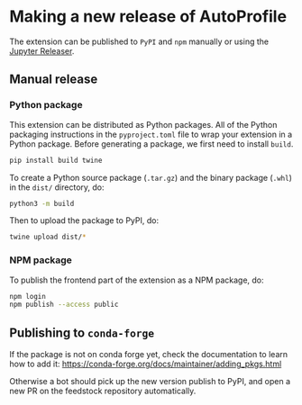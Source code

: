 # Making a new release of AutoProfile

The extension can be published to `PyPI` and `npm` manually or using the [Jupyter Releaser](https://github.com/jupyter-server/jupyter_releaser).

## Manual release

### Python package

This extension can be distributed as Python
packages. All of the Python
packaging instructions in the `pyproject.toml` file to wrap your extension in a
Python package. Before generating a package, we first need to install `build`.

```bash
pip install build twine
```

To create a Python source package (`.tar.gz`) and the binary package (`.whl`) in the `dist/` directory, do:

```bash
python3 -m build
```

<!-- > `python setup.py sdist bdist_wheel` is deprecated and will not work for this package. -->

Then to upload the package to PyPI, do:

```bash
twine upload dist/*
```

### NPM package

To publish the frontend part of the extension as a NPM package, do:

```bash
npm login
npm publish --access public
```

<!-- ## Automated releases with the Jupyter Releaser

The extension repository should already be compatible with the Jupyter Releaser.

Check out the [workflow documentation](https://github.com/jupyter-server/jupyter_releaser#typical-workflow) for more information.

Here is a summary of the steps to cut a new release:

-   Fork the [`jupyter-releaser` repo](https://github.com/jupyter-server/jupyter_releaser)
-   Add `ADMIN_GITHUB_TOKEN`, `PYPI_TOKEN` and `NPM_TOKEN` to the Github Secrets in the fork
-   Go to the Actions panel
-   Run the "Draft Changelog" workflow
-   Merge the Changelog PR
-   Run the "Draft Release" workflow
-   Run the "Publish Release" workflow -->

## Publishing to `conda-forge`

If the package is not on conda forge yet, check the documentation to learn how to add it: https://conda-forge.org/docs/maintainer/adding_pkgs.html

Otherwise a bot should pick up the new version publish to PyPI, and open a new PR on the feedstock repository automatically.

